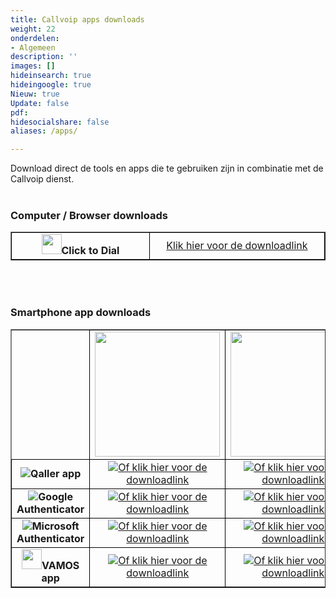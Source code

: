```yaml
---
title: Callvoip apps downloads
weight: 22
onderdelen:
- Algemeen
description: ''
images: []
hideinsearch: true
hideingoogle: true
Nieuw: true
Update: false
pdf: 
hidesocialshare: false
aliases: /apps/

---
```

Download direct de tools en apps die te gebruiken zijn in combinatie met de Callvoip dienst.<br><br>
<h3>Computer / Browser downloads</h3>
<table border="1" cellpadding="10">
<tr>
<td style="border: 1px solid black;" width="226px"><center><img src="https://lh3.googleusercontent.com/fYPOYvaMpiCd14tZF08pDN8l8gY2K_kVTmry5XciPQbygX30jTxax8Bm4Fb4T9Vo5TNl7v8YpiWTrzkMk5lHSPgK88M=w128-h128-e365-rj-sc0x00ffffff" width="32px" height="32px"><b>Click to Dial</b></center></td>
<td style="border: 1px solid black;" width="285px"><center><a href="https://chrome.google.com/webstore/detail/click-to-dial/fcaogjloahcekdejkopjepdjinpngceh?hl=nl" target="_blank">Klik hier voor de downloadlink</a></center></td>
</tr>
</table>
<br><br>
<h3>Smartphone app downloads</h3>
<table border="1" cellpadding="10">
<tbody>
<tr>
<td>&nbsp;</td>
<td style="border: 1px solid black;"><center><img src="https://res.cloudinary.com/callvoip/image/upload/v1686299047/App-Stroe.png" width="200px"></center</td>
<td style="border: 1px solid black;"><center><img src="https://res.cloudinary.com/callvoip/image/upload/v1686299047/googleplay_zhcnme.png" width="200px"></center></td>
</tr>
<tr>
<td style="border: 1px solid black;"><center><img src="https://res.cloudinary.com/callvoip/image/upload/v1686299047/qaller2fa.png"><b>Qaller app</b></center></td>
<td style="border: 1px solid black;"><center><img src="https://res.cloudinary.com/callvoip/image/upload/v1686299047/screenshot_39.jpg"><a href="https://apps.apple.com/nl/app/qaller/id1140548146" target="_blank">Of klik hier voor de downloadlink</a></center></td>
<td style="border: 1px solid black;"><center><img src="https://res.cloudinary.com/callvoip/image/upload/v1686299047/screenshot_40.jpg"><a href="https://play.google.com/store/apps/details?id=com.digifoon.qaller&hl=nl" target="_blank">Of klik hier voor de downloadlink</a></center></td>
</tr>
<tr>
<td style="border: 1px solid black;"><center><img src="https://res.cloudinary.com/callvoip/image/upload/v1686299047/googleauth2.png"><b>Google Authenticator</b></center></td>
<td style="border: 1px solid black;"><center><img src="https://res.cloudinary.com/callvoip/image/upload/v1686299047/screenshot_2.jpg"><a href="https://apps.apple.com/us/app/google-authenticator/id388497605" target="_blank">Of klik hier voor de downloadlink</a></center></td>
<td style="border: 1px solid black;"><center><img src="https://res.cloudinary.com/callvoip/image/upload/v1686299047/screenshot_4.jpg"><a href="https://play.google.com/store/apps/details?id=com.google.android.apps.authenticator2&hl=en&gl=US&pli=1" target="_blank">Of klik hier voor de downloadlink</a></center></td>
</tr>
<tr>
<td style="border: 1px solid black;"><center><img src="https://res.cloudinary.com/callvoip/image/upload/v1686299047/micro2fa.png"><b>Microsoft Authenticator</b></center></td>
<td style="border: 1px solid black;"><center><img src="https://res.cloudinary.com/callvoip/image/upload/v1686299047/screenshot_4.jpg"><a href="https://apps.apple.com/us/app/microsoft-authenticator/id983156458" target="_blank">Of klik hier voor de downloadlink</a></center></td>
<td style="border: 1px solid black;"><center><img src="https://res.cloudinary.com/callvoip/image/upload/v1686299047/screenshot_5.jpg"><a href="https://play.google.com/store/apps/details?id=com.azure.authenticator&hl=en&gl=US" target="_blank">Of klik hier voor de downloadlink</a></center></td>
</tr>
<tr>
<td style="border: 1px solid black;"><center><img src="https://res.cloudinary.com/callvoip/image/upload/v1686299047/vamos_fupe0q.png" width="32px"><b>VAMOS app</b></center></td>
<td style="border: 1px solid black;"><center><img src="https://res.cloudinary.com/callvoip/image/upload/v1686299047/screenshot_41.jpg"><a href="https://apps.apple.com/nl/app/vamos-vast-mobiel/id1449692498" target="_blank">Of klik hier voor de downloadlink</a></center></td>
<td style="border: 1px solid black;"><center><img src="https://res.cloudinary.com/callvoip/image/upload/v1686299047/screenshot_42.jpg"><a href="https://play.google.com/store/apps/details?id=com.digifoon.fmc" target="_blank">Of klik hier voor de downloadlink</a></center></td>
</tr>
</tbody>
</table>

